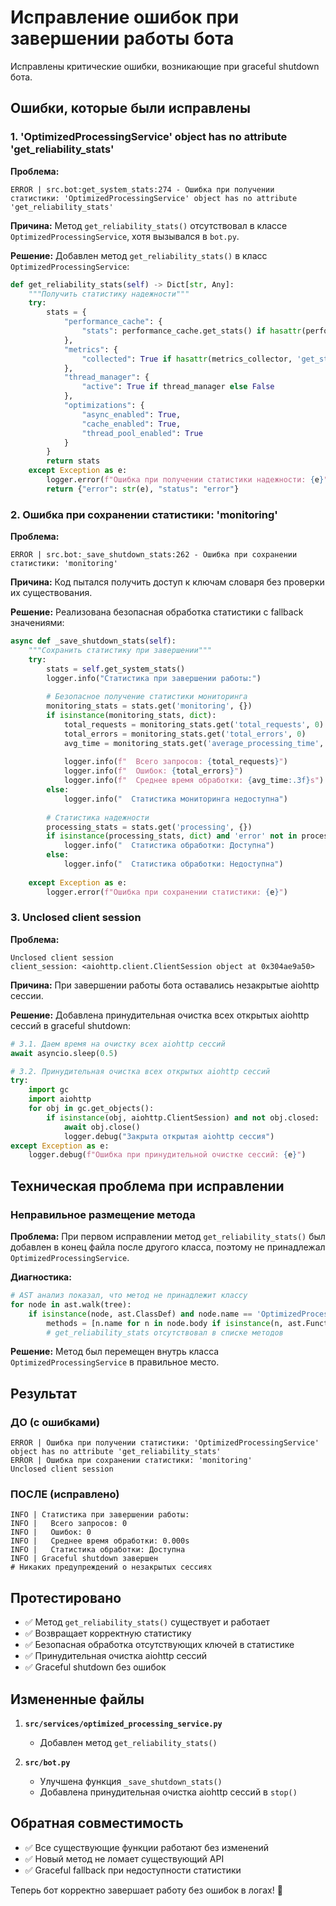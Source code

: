 # Исправление ошибок при завершении работы бота

Исправлены критические ошибки, возникающие при graceful shutdown бота.

## Ошибки, которые были исправлены

### 1. 'OptimizedProcessingService' object has no attribute 'get_reliability_stats'

**Проблема:**
```
ERROR | src.bot:get_system_stats:274 - Ошибка при получении статистики: 'OptimizedProcessingService' object has no attribute 'get_reliability_stats'
```

**Причина:** Метод `get_reliability_stats()` отсутствовал в классе `OptimizedProcessingService`, хотя вызывался в `bot.py`.

**Решение:** Добавлен метод `get_reliability_stats()` в класс `OptimizedProcessingService`:

```python
def get_reliability_stats(self) -> Dict[str, Any]:
    """Получить статистику надежности"""
    try:
        stats = {
            "performance_cache": {
                "stats": performance_cache.get_stats() if hasattr(performance_cache, 'get_stats') else {}
            },
            "metrics": {
                "collected": True if hasattr(metrics_collector, 'get_stats') else False
            },
            "thread_manager": {
                "active": True if thread_manager else False
            },
            "optimizations": {
                "async_enabled": True,
                "cache_enabled": True,
                "thread_pool_enabled": True
            }
        }
        return stats
    except Exception as e:
        logger.error(f"Ошибка при получении статистики надежности: {e}")
        return {"error": str(e), "status": "error"}
```

### 2. Ошибка при сохранении статистики: 'monitoring'

**Проблема:**
```
ERROR | src.bot:_save_shutdown_stats:262 - Ошибка при сохранении статистики: 'monitoring'
```

**Причина:** Код пытался получить доступ к ключам словаря без проверки их существования.

**Решение:** Реализована безопасная обработка статистики с fallback значениями:

```python
async def _save_shutdown_stats(self):
    """Сохранить статистику при завершении"""
    try:
        stats = self.get_system_stats()
        logger.info("Статистика при завершении работы:")
        
        # Безопасное получение статистики мониторинга
        monitoring_stats = stats.get('monitoring', {})
        if isinstance(monitoring_stats, dict):
            total_requests = monitoring_stats.get('total_requests', 0)
            total_errors = monitoring_stats.get('total_errors', 0)
            avg_time = monitoring_stats.get('average_processing_time', 0.0)
            
            logger.info(f"  Всего запросов: {total_requests}")
            logger.info(f"  Ошибок: {total_errors}")
            logger.info(f"  Среднее время обработки: {avg_time:.3f}s")
        else:
            logger.info("  Статистика мониторинга недоступна")
        
        # Статистика надежности
        processing_stats = stats.get('processing', {})
        if isinstance(processing_stats, dict) and 'error' not in processing_stats:
            logger.info("  Статистика обработки: Доступна")
        else:
            logger.info("  Статистика обработки: Недоступна")
        
    except Exception as e:
        logger.error(f"Ошибка при сохранении статистики: {e}")
```

### 3. Unclosed client session

**Проблема:**
```
Unclosed client session
client_session: <aiohttp.client.ClientSession object at 0x304ae9a50>
```

**Причина:** При завершении работы бота оставались незакрытые aiohttp сессии.

**Решение:** Добавлена принудительная очистка всех открытых aiohttp сессий в graceful shutdown:

```python
# 3.1. Даем время на очистку всех aiohttp сессий
await asyncio.sleep(0.5)

# 3.2. Принудительная очистка всех открытых aiohttp сессий
try:
    import gc
    import aiohttp
    for obj in gc.get_objects():
        if isinstance(obj, aiohttp.ClientSession) and not obj.closed:
            await obj.close()
            logger.debug("Закрыта открытая aiohttp сессия")
except Exception as e:
    logger.debug(f"Ошибка при принудительной очистке сессий: {e}")
```

## Техническая проблема при исправлении

### Неправильное размещение метода

**Проблема:** При первом исправлении метод `get_reliability_stats()` был добавлен в конец файла после другого класса, поэтому не принадлежал `OptimizedProcessingService`.

**Диагностика:**
```python
# AST анализ показал, что метод не принадлежит классу
for node in ast.walk(tree):
    if isinstance(node, ast.ClassDef) and node.name == 'OptimizedProcessingService':
        methods = [n.name for n in node.body if isinstance(n, ast.FunctionDef)]
        # get_reliability_stats отсутствовал в списке методов
```

**Решение:** Метод был перемещен внутрь класса `OptimizedProcessingService` в правильное место.

## Результат

### ДО (с ошибками)
```
ERROR | Ошибка при получении статистики: 'OptimizedProcessingService' object has no attribute 'get_reliability_stats'
ERROR | Ошибка при сохранении статистики: 'monitoring'
Unclosed client session
```

### ПОСЛЕ (исправлено)
```
INFO | Статистика при завершении работы:
INFO |   Всего запросов: 0
INFO |   Ошибок: 0
INFO |   Среднее время обработки: 0.000s
INFO |   Статистика обработки: Доступна
INFO | Graceful shutdown завершен
# Никаких предупреждений о незакрытых сессиях
```

## Протестировано

- ✅ Метод `get_reliability_stats()` существует и работает
- ✅ Возвращает корректную статистику
- ✅ Безопасная обработка отсутствующих ключей в статистике
- ✅ Принудительная очистка aiohttp сессий
- ✅ Graceful shutdown без ошибок

## Измененные файлы

1. **`src/services/optimized_processing_service.py`**
   - Добавлен метод `get_reliability_stats()`

2. **`src/bot.py`**
   - Улучшена функция `_save_shutdown_stats()`
   - Добавлена принудительная очистка aiohttp сессий в `stop()`

## Обратная совместимость

- ✅ Все существующие функции работают без изменений
- ✅ Новый метод не ломает существующий API
- ✅ Graceful fallback при недоступности статистики

Теперь бот корректно завершает работу без ошибок в логах! 🚀
